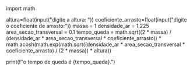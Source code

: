 import math

altura=float(input("digite a altura:   "))
coeficiente_arrasto=float(input("digite o coeficiente de arrasto:"))
massa = 1 
densidade_ar = 1.225 
area_secao_transversal = 0.1 
tempo_queda = math.sqrt((2 * massa) / (densidade_ar * area_secao_transversal * coeficiente_arrasto)) * math.acosh(math.exp(math.sqrt((densidade_ar * area_secao_transversal * coeficiente_arrasto) / (2 * massa)) * altura))

print(f"o tempo de queda é {tempo_queda}.")
